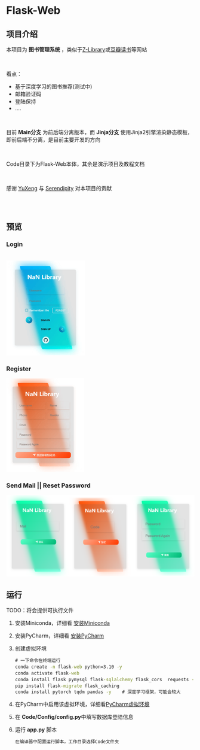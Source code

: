 # Flask-Web

## 项目介绍

本项目为 **图书管理系统** ，类似于[Z-Library](https://z-library.cc/)或[豆瓣读书](https://book.douban.com/)等网站

</br>

看点：

* 基于深度学习的图书推荐(测试中)
* 邮箱验证码
* 登陆保持
* ....

</br>

目前 **Main分支** 为前后端分离版本，而 **Jinja分支** 使用Jinja2引擎渲染静态模板，即前后端不分离，是目前主要开发的方向

</br>

Code目录下为Flask-Web本体，其余是演示项目及教程文档

</br>

感谢  [YuXeng](https://github.com/YusJade) 与 [Serendipity](https://github.com/Serendipity-hjn) 对本项目的贡献

</br>

</br>



## 预览

### Login

</br>

<img src="Docs/assets/Login.gif" alt="Login" style="zoom: 33%;" />

</br>

### Register

<img src="Docs/assets/Register.gif" alt="Register" style="zoom: 33%;" />

</br>

### Send Mail || Reset Password

<img src="Docs/assets/image-20240610231141776.png" alt="image-20240610231141776" style="zoom: 50%;" />

</br>

## 运行

TODO：将会提供可执行文件

1. 安装Miniconda，详细看 [安装Miniconda](./Docs/环境配置.md#安装Miniconda)

2. 安装PyCharm，详细看 [安装PyCharm](./Docs/环境配置.md#安装PyCharm)

3. 创建虚拟环境

    ```cmd
    # 一下命令在终端运行
    conda create -n flask-web python=3.10 -y
    conda activate flask-web
    conda install flask pymysql flask-sqlalchemy flask_cors  requests -y 
    pip install flask-migrate flask_caching
    conda install pytorch tqdm pandas -y 	# 深度学习框架，可能会较大
    ```

4. 在PyCharm中启用该虚拟环境，详细看[PyCharm虚拟环境](./Docs/环境配置.md#在PyCharm内添加虚拟环境)

5. 在 **Code/Config/config.py**中填写数据库登陆信息

6. 运行 **app.py** 脚本

    ```cmd
    在编译器中配置运行脚本，工作目录选择Code文件夹
    ```













